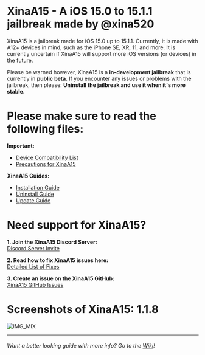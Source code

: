# XinaA15 - A iOS 15.0 to 15.1.1 jailbreak made by @xina520
XinaA15 is a jailbreak made for iOS 15.0 up to 15.1.1. Currently, it is made with A12+ devices in mind, such as the iPhone SE, XR, 11, and more. It is currently uncertain if XinaA15 will support more iOS versions (or devices) in the future.

Please be warned however, XinaA15 is a **in-development jailbreak** that is currently in **public beta**. If you encounter any issues or problems with the jailbreak, then please: **Uninstall the jailbreak and use it when it's more stable.**

# Please make sure to read the following files:
**Important:**
- [Device Compatibility List](https://github.com/NotDarkn/XinaA15/blob/wiki/Compatibility)
- [Precautions for XinaA15](https://github.com/NotDarkn/XinaA15/blob/wiki/Warnings)

**XinaA15 Guides:**
- [Installation Guide](https://github.com/NotDarkn/XinaA15/blob/main/-INSTALL.md)
- [Uninstall Guide](https://github.com/NotDarkn/XinaA15/blob/main/-REMOVE.md)
- [Update Guide](https://github.com/NotDarkn/XinaA15/blob/main/-UPDATE.md)

# Need support for XinaA15?

**1. Join the XinaA15 Discord Server:<br>**
[Discord Server Invite](https://discord.gg/xina-a15)

**2. Read how to fix XinaA15 issues here:<br>**
[Detailed List of Fixes](https://github.com/NotDarkn/XinaA15/wiki/Fixes)

**3. Create an issue on the XinaA15 GitHub:<br>**
[XinaA15 GitHub Issues](https://github.com/jacksight/xina520_official_jailbreak/issues)

# Screenshots of XinaA15: 1.1.8
![IMG_MIX](https://user-images.githubusercontent.com/73033672/224593228-a0b5de43-4fb3-4722-af5c-8a450ef0f256.PNG)
***
###### Want a better looking guide with more info? Go to the [Wiki](https://github.com/NotDarkn/XinaA15/wiki)!
